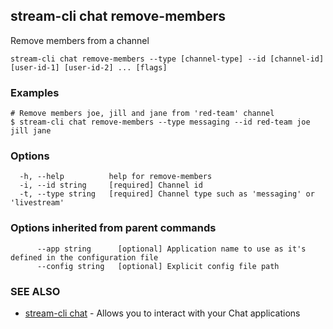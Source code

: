 ## stream-cli chat remove-members

Remove members from a channel

```
stream-cli chat remove-members --type [channel-type] --id [channel-id] [user-id-1] [user-id-2] ... [flags]
```

### Examples

```
# Remove members joe, jill and jane from 'red-team' channel
$ stream-cli chat remove-members --type messaging --id red-team joe jill jane

```

### Options

```
  -h, --help          help for remove-members
  -i, --id string     [required] Channel id
  -t, --type string   [required] Channel type such as 'messaging' or 'livestream'
```

### Options inherited from parent commands

```
      --app string      [optional] Application name to use as it's defined in the configuration file
      --config string   [optional] Explicit config file path
```

### SEE ALSO

* [stream-cli chat](stream-cli_chat.md)	 - Allows you to interact with your Chat applications


